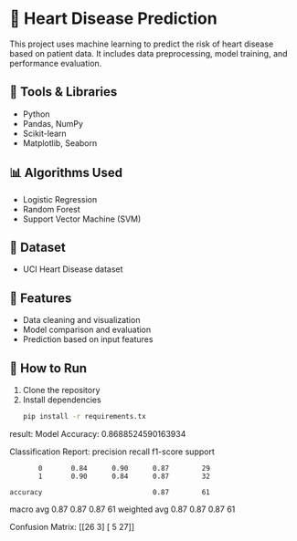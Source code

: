 # 💓 Heart Disease Prediction

This project uses machine learning to predict the risk of heart disease based on patient data. It includes data preprocessing, model training, and performance evaluation.

## 🔧 Tools & Libraries
- Python
- Pandas, NumPy
- Scikit-learn
- Matplotlib, Seaborn

## 📊 Algorithms Used
- Logistic Regression
- Random Forest
- Support Vector Machine (SVM)

## 📁 Dataset
- UCI Heart Disease dataset

## 🚀 Features
- Data cleaning and visualization
- Model comparison and evaluation
- Prediction based on input features

## 📌 How to Run
1. Clone the repository  
2. Install dependencies  
   ```bash
   pip install -r requirements.tx
result:
Model Accuracy: 0.8688524590163934

Classification Report:
               precision    recall  f1-score   support

           0       0.84      0.90      0.87        29
           1       0.90      0.84      0.87        32

    accuracy                           0.87        61
   macro avg       0.87      0.87      0.87        61
weighted avg       0.87      0.87      0.87        61


Confusion Matrix:
 [[26  3]
 [ 5 27]]

